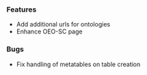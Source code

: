 ### Features

* Add additional urls for ontologies
* Enhance OEO-SC page

### Bugs

* Fix handling of metatables on table creation
